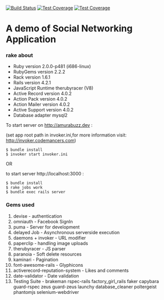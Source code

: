 [![Build Status](https://travis-ci.org/hack-do/amurabuzz.svg?branch=develop)](https://travis-ci.org/hack-do/amurabuzz)
[![Test Coverage](https://codeclimate.com/github/hack-do/amurabuzz/badges/coverage.svg)](https://codeclimate.com/github/hack-do/amurabuzz/coverage)
[![Test Coverage](https://codeclimate.com/github/hack-do/amurabuzz/badges/coverage.svg)](https://codeclimate.com/github/hack-do/amurabuzz/coverage)
# A demo of Social Networking Application #

### rake about ###
* Ruby version              2.0.0-p481 (i686-linux)
* RubyGems version          2.2.2
* Rack version              1.6.1
* Rails version             4.2.1
* JavaScript Runtime        therubyracer (V8)
* Active Record version     4.0.2
* Action Pack version       4.0.2
* Action Mailer version     4.0.2
* Active Support version    4.0.2
* Database adapter          mysql2


To start server on http://amurabuzz.dev :

(set app root path in invoker.ini,for more information visit: http://invoker.codemancers.com)
```
$ bundle install
$ invoker start invoker.ini
```
OR

to start server  http://localhost:3000 :
```
$ bundle install
$ rake jobs work
$ bundle exec rails server
```

### Gems used ###
1. devise  - authentication
2. omniauth  - Facebook SignIn
3. puma - Server for development
4. delayed Job - Asynchronous serverside execution
5. daemons + invoker - URL modifier
6. paperclip - handling image uploads
7. therubyracer - JS parser
8. paranoia - Soft delete resources
9. kaminari - Pagination
10. font-awesome-rails - Glyphicons
11. activerecord-reputation-system - Likes and comments
12. date-validator - Date validation
13. Testing Suite -
    	brakeman
    	rspec-rails
    	factory_girl_rails
    	faker
    	capybara
    	guard-rspec
    	zeus
    	guard-zeus
    	launchy
    	database_cleaner
    	poltergeist
        phantomjs
        selenium-webdriver
